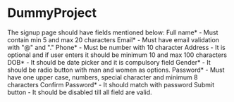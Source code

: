 # DummyProject

The signup page should have fields mentioned below: 
Full name* - Must contain min 5 and max 20 characters
Email* - Must have email validation with "@" and "." 
Phone* - Must be number with 10 character
Address - It is optional and if user enters it should be minimum 10 and max 100 characters
DOB* - It should be date picker and it is compulsory field
Gender* - It should be radio button with  man and women as options.
Password* - Must have one upper case, numbers, special character and minimum 8 characters
Confirm Password* - It should match with password 
Submit button - It should be disabled till all field are valid.
